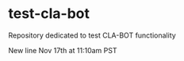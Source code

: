 # test-cla-bot
Repository dedicated to test CLA-BOT functionality

New line Nov 17th at 11:10am PST
